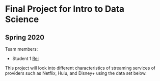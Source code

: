 # Final Project for Intro to Data Science

## Spring 2020

Team members: 

- Student 1 [Rei](mailto:wsmith4725@floridapoly.edu)

This project will look into different characteristics of streaming services
of providers such as Netflix, Hulu, and Disney+ using the data set below.

